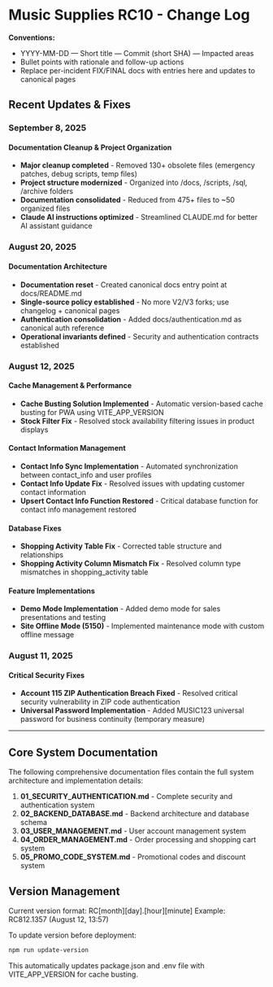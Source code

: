 # Music Supplies RC10 - Change Log

**Conventions:**
- YYYY-MM-DD — Short title — Commit (short SHA) — Impacted areas
- Bullet points with rationale and follow-up actions
- Replace per-incident FIX/FINAL docs with entries here and updates to canonical pages

## Recent Updates & Fixes

### September 8, 2025
#### Documentation Cleanup & Project Organization
- **Major cleanup completed** - Removed 130+ obsolete files (emergency patches, debug scripts, temp files)
- **Project structure modernized** - Organized into /docs, /scripts, /sql, /archive folders
- **Documentation consolidated** - Reduced from 475+ files to ~50 organized files
- **Claude AI instructions optimized** - Streamlined CLAUDE.md for better AI assistant guidance

### August 20, 2025
#### Documentation Architecture
- **Documentation reset** - Created canonical docs entry point at docs/README.md
- **Single-source policy established** - No more V2/V3 forks; use changelog + canonical pages
- **Authentication consolidation** - Added docs/authentication.md as canonical auth reference
- **Operational invariants defined** - Security and authentication contracts established

### August 12, 2025

#### Cache Management & Performance
- **Cache Busting Solution Implemented** - Automatic version-based cache busting for PWA using VITE_APP_VERSION
- **Stock Filter Fix** - Resolved stock availability filtering issues in product displays

#### Contact Information Management
- **Contact Info Sync Implementation** - Automated synchronization between contact_info and user profiles
- **Contact Info Update Fix** - Resolved issues with updating customer contact information
- **Upsert Contact Info Function Restored** - Critical database function for contact info management restored

#### Database Fixes
- **Shopping Activity Table Fix** - Corrected table structure and relationships
- **Shopping Activity Column Mismatch Fix** - Resolved column type mismatches in shopping_activity table

#### Feature Implementations
- **Demo Mode Implementation** - Added demo mode for sales presentations and testing
- **Site Offline Mode (5150)** - Implemented maintenance mode with custom offline message

### August 11, 2025

#### Critical Security Fixes
- **Account 115 ZIP Authentication Breach Fixed** - Resolved critical security vulnerability in ZIP code authentication
- **Universal Password Implementation** - Added MUSIC123 universal password for business continuity (temporary measure)

---

## Core System Documentation

The following comprehensive documentation files contain the full system architecture and implementation details:

1. **01_SECURITY_AUTHENTICATION.md** - Complete security and authentication system
2. **02_BACKEND_DATABASE.md** - Backend architecture and database schema
3. **03_USER_MANAGEMENT.md** - User account management system
4. **04_ORDER_MANAGEMENT.md** - Order processing and shopping cart system
5. **05_PROMO_CODE_SYSTEM.md** - Promotional codes and discount system

## Version Management

Current version format: RC[month][day].[hour][minute]
Example: RC812.1357 (August 12, 13:57)

To update version before deployment:
```bash
npm run update-version
```

This automatically updates package.json and .env file with VITE_APP_VERSION for cache busting.